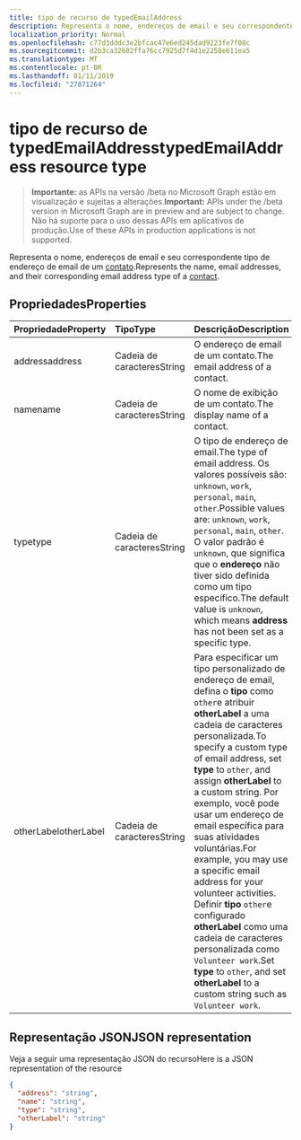 ```yaml
---
title: tipo de recurso de typedEmailAddress
description: Representa o nome, endereços de email e seu correspondente tipo de endereço de email de um contato.
localization_priority: Normal
ms.openlocfilehash: c77d3dddc3e2bfcac47e6ed245dad9223fe7f08c
ms.sourcegitcommit: d2b3ca32602ffa76cc7925d7f4d1e2258e611ea5
ms.translationtype: MT
ms.contentlocale: pt-BR
ms.lasthandoff: 01/11/2019
ms.locfileid: "27871264"
---
```

# <a name="typedemailaddress-resource-type"></a><span data-ttu-id="1a1bc-103">tipo de recurso de typedEmailAddress</span><span class="sxs-lookup"><span data-stu-id="1a1bc-103">typedEmailAddress resource type</span></span>

> <span data-ttu-id="1a1bc-104">**Importante:** as APIs na versão /beta no Microsoft Graph estão em visualização e sujeitas a alterações.</span><span class="sxs-lookup"><span data-stu-id="1a1bc-104">**Important:** APIs under the /beta version in Microsoft Graph are in preview and are subject to change.</span></span> <span data-ttu-id="1a1bc-105">Não há suporte para o uso dessas APIs em aplicativos de produção.</span><span class="sxs-lookup"><span data-stu-id="1a1bc-105">Use of these APIs in production applications is not supported.</span></span>

<span data-ttu-id="1a1bc-106">Representa o nome, endereços de email e seu correspondente tipo de endereço de email de um [contato](contact.md).</span><span class="sxs-lookup"><span data-stu-id="1a1bc-106">Represents the name, email addresses, and their corresponding email address type of a [contact](contact.md).</span></span>

## <a name="properties"></a><span data-ttu-id="1a1bc-107">Propriedades</span><span class="sxs-lookup"><span data-stu-id="1a1bc-107">Properties</span></span>
| <span data-ttu-id="1a1bc-108">Propriedade</span><span class="sxs-lookup"><span data-stu-id="1a1bc-108">Property</span></span>     | <span data-ttu-id="1a1bc-109">Tipo</span><span class="sxs-lookup"><span data-stu-id="1a1bc-109">Type</span></span>   |<span data-ttu-id="1a1bc-110">Descrição</span><span class="sxs-lookup"><span data-stu-id="1a1bc-110">Description</span></span>|
|:---------------|:--------|:----------|
|<span data-ttu-id="1a1bc-111">address</span><span class="sxs-lookup"><span data-stu-id="1a1bc-111">address</span></span>|<span data-ttu-id="1a1bc-112">Cadeia de caracteres</span><span class="sxs-lookup"><span data-stu-id="1a1bc-112">String</span></span>|<span data-ttu-id="1a1bc-113">O endereço de email de um contato.</span><span class="sxs-lookup"><span data-stu-id="1a1bc-113">The email address of a contact.</span></span>|
|<span data-ttu-id="1a1bc-114">name</span><span class="sxs-lookup"><span data-stu-id="1a1bc-114">name</span></span>|<span data-ttu-id="1a1bc-115">Cadeia de caracteres</span><span class="sxs-lookup"><span data-stu-id="1a1bc-115">String</span></span>|<span data-ttu-id="1a1bc-116">O nome de exibição de um contato.</span><span class="sxs-lookup"><span data-stu-id="1a1bc-116">The display name of a contact.</span></span>|
|<span data-ttu-id="1a1bc-117">type</span><span class="sxs-lookup"><span data-stu-id="1a1bc-117">type</span></span> |<span data-ttu-id="1a1bc-118">Cadeia de caracteres</span><span class="sxs-lookup"><span data-stu-id="1a1bc-118">String</span></span> |<span data-ttu-id="1a1bc-119">O tipo de endereço de email.</span><span class="sxs-lookup"><span data-stu-id="1a1bc-119">The type of email address.</span></span> <span data-ttu-id="1a1bc-120">Os valores possíveis são: `unknown`, `work`, `personal`, `main`, `other`.</span><span class="sxs-lookup"><span data-stu-id="1a1bc-120">Possible values are: `unknown`, `work`, `personal`, `main`, `other`.</span></span> <span data-ttu-id="1a1bc-121">O valor padrão é `unknown`, que significa que o **endereço** não tiver sido definida como um tipo específico.</span><span class="sxs-lookup"><span data-stu-id="1a1bc-121">The default value is `unknown`, which means **address** has not been set as a specific type.</span></span> |
|<span data-ttu-id="1a1bc-122">otherLabel</span><span class="sxs-lookup"><span data-stu-id="1a1bc-122">otherLabel</span></span> |<span data-ttu-id="1a1bc-123">Cadeia de caracteres</span><span class="sxs-lookup"><span data-stu-id="1a1bc-123">String</span></span>  |<span data-ttu-id="1a1bc-124">Para especificar um tipo personalizado de endereço de email, defina o **tipo** como `other`e atribuir **otherLabel** a uma cadeia de caracteres personalizada.</span><span class="sxs-lookup"><span data-stu-id="1a1bc-124">To specify a custom type of email address, set **type** to `other`, and assign **otherLabel** to a custom string.</span></span> <span data-ttu-id="1a1bc-125">Por exemplo, você pode usar um endereço de email específica para suas atividades voluntárias.</span><span class="sxs-lookup"><span data-stu-id="1a1bc-125">For example, you may use a specific email address for your volunteer activities.</span></span> <span data-ttu-id="1a1bc-126">Definir **tipo** `other`e configurado **otherLabel** como uma cadeia de caracteres personalizada como `Volunteer work`.</span><span class="sxs-lookup"><span data-stu-id="1a1bc-126">Set **type** to `other`, and set **otherLabel** to a custom string such as `Volunteer work`.</span></span> |

## <a name="json-representation"></a><span data-ttu-id="1a1bc-127">Representação JSON</span><span class="sxs-lookup"><span data-stu-id="1a1bc-127">JSON representation</span></span>

<span data-ttu-id="1a1bc-128">Veja a seguir uma representação JSON do recurso</span><span class="sxs-lookup"><span data-stu-id="1a1bc-128">Here is a JSON representation of the resource</span></span>

<!-- {
  "blockType": "resource",
  "optionalProperties": [

  ],
  "@odata.type": "microsoft.graph.typedEmailAddress"
}-->

```json
{
  "address": "string",
  "name": "string",
  "type": "string",
  "otherLabel": "string"
}

```

<!-- uuid: 8fcb5dbc-d5aa-4681-8e31-b001d5168d79
2015-10-25 14:57:30 UTC -->
<!-- {
  "type": "#page.annotation",
  "description": "emailAddress resource",
  "keywords": "",
  "section": "documentation",
  "tocPath": ""
}-->
